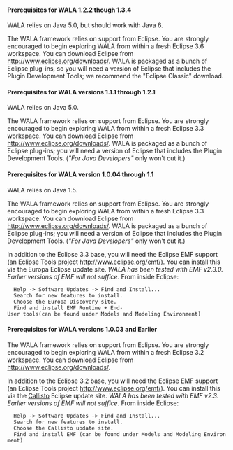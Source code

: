 #### Prerequisites for WALA 1.2.2 though 1.3.4

WALA relies on Java 5.0, but should work with Java 6.

The WALA framework relies on support from Eclipse. You are strongly encouraged to begin exploring WALA from within a fresh Eclipse 3.6 workspace. You can download Eclipse from <http://www.eclipse.org/downloads/>. WALA is packaged as a bunch of Eclipse plug-ins, so you will need a version of Eclipse that includes the Plugin Development Tools; we recommend the "Eclipse Classic" download.

#### Prerequisites for WALA versions 1.1.1 through 1.2.1

WALA relies on Java 5.0.

The WALA framework relies on support from Eclipse. You are strongly encouraged to begin exploring WALA from within a fresh Eclipse 3.3 workspace. You can download Eclipse from <http://www.eclipse.org/downloads/>. WALA is packaged as a bunch of Eclipse plug-ins; you will need a version of Eclipse that includes the Plugin Development Tools. (*"For Java Developers"* only won't cut it.)

#### Prerequisites for WALA version 1.0.04 through 1.1

WALA relies on Java 1.5.

The WALA framework relies on support from Eclipse. You are strongly encouraged to begin exploring WALA from within a fresh Eclipse 3.3 workspace. You can download Eclipse from <http://www.eclipse.org/downloads/>. WALA is packaged as a bunch of Eclipse plug-ins; you will need a version of Eclipse that includes the Plugin Development Tools. (*"For Java Developers"* only won't cut it.)

In addition to the Eclipse 3.3 base, you will need the Eclipse EMF support (an Eclipse Tools project <http://www.eclipse.org/emf/>). You can install this via the Europa Eclipse update site. *WALA has been tested with EMF v2.3.0. Earlier versions of EMF will not suffice*. From inside Eclipse:

`  Help -> Software Updates -> Find and Install...`
`  Search for new features to install.`
`  Choose the Europa Discovery site.`
`  Find and install EMF Runtime + End-User tools(can be found under Models and Modeling Environment)`


#### Prerequisites for WALA versions 1.0.03 and Earlier

The WALA framework relies on support from Eclipse. You are strongly encouraged to begin exploring WALA from within a fresh Eclipse 3.2 workspace. You can download Eclipse from <http://www.eclipse.org/downloads/>.

In addition to the Eclipse 3.2 base, you will need the Eclipse EMF support (an Eclipse Tools project <http://www.eclipse.org/emf/>). You can install this via the [Callisto](http://www.eclipse.org/callisto/) Eclipse update site. *WALA has been tested with EMF v2.3. Earlier versions of EMF will not suffice*. From inside Eclipse:

`  Help -> Software Updates -> Find and Install...`
`  Search for new features to install.`
`  Choose the Callisto update site.`
`  Find and install EMF (can be found under Models and Modeling Environment)`